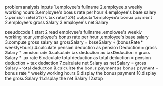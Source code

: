 problem analysis
    inputs
      1.employee's fullname
      2.employee.s weekly working hours
      3.employee's bonus rate per hour
      4.employee's base salary
      5.pension rate(5%)
      6.tax rate(15%)
    outputs
         1.employee's bonus payment
         2.employee's gross Salary
         3.employee's net Salary
      
      
  pseudocode
      1.start
      2.read employee's fullname ,employee's weekly working hour ,employee's bonus rate per hour ,employee's base salary
      3.compute gross salary as  grossSalary = baseSalary + (bonusRate * weeklyHours)
      4.calculate pension deduction as pension Deduction = gross Salary * pension rate
      5.calculate tax deduction as taxDeduction = gross Salary * tax rate
      6.calculate total deduction as total deduction = pension deduction + tax deduction
      7.calculate net Salary as net Salary = gross Salary - total deduction
      8.calculate the bonus payment as bonus payment = bonus rate * weekly working hours
      9.display the bonus payment
      10.display the gross Salary
      11.display the net Salary
      12.stop


